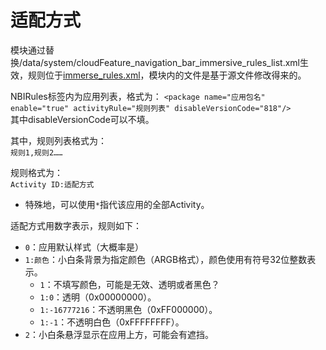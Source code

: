 # 适配方式

模块通过替换/data/system/cloudFeature_navigation_bar_immersive_rules_list.xml生效，规则位于[immerse_rules.xml](/module/immerse_rules.xml)，模块内的文件是基于源文件修改得来的。  


NBIRules标签内为应用列表，格式为：
`<package name="应用包名" enable="true" activityRule="规则列表" disableVersionCode="818"/>`  
其中disableVersionCode可以不填。   

其中，规则列表格式为：  
`规则1,规则2……`  

规则格式为：  
`Activity ID:适配方式`  
- 特殊地，可以使用`*`指代该应用的全部Activity。  

适配方式用数字表示，规则如下：
- `0`：应用默认样式（大概率是）  
- `1:颜色`：小白条背景为指定颜色（ARGB格式），颜色使用有符号32位整数表示。  
  - `1`：不填写颜色，可能是无效、透明或者黑色？  
  - `1:0`：透明（0x00000000）。  
  - `1:-16777216`：不透明黑色（0xFF000000）。  
  - `1:-1`：不透明白色（0xFFFFFFFF）。  
- `2`：小白条悬浮显示在应用上方，可能会有遮挡。  

